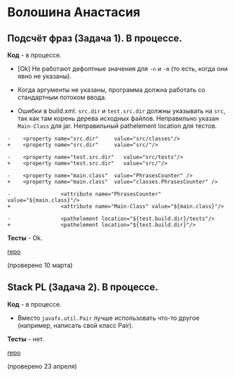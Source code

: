 # Волошина Анастасия

## Подсчёт фраз (Задача 1). В процессе.

**Код** - в процессе.

- [Ok] Не работают дефолтные значения для `-n` и `-m` (то есть, когда они явно не указаны).

- Когда аргументы не указаны, программа должна работать со стандартным потоком ввода.

- Ошибки в build.xml. `src.dir` и `test.src.dir` должны указывать на `src`, так как там корень дерева исходных файлов.
Неправильно указан `Main-Class` для jar.
Неправильный pathelement location для тестов.
```
-    <property name="src.dir"     value="src/classes"/>
+    <property name="src.dir"     value="src/"/>

-    <property name="test.src.dir"   value="src/tests"/>
+    <property name="test.src.dir"   value="src/"/>

-    <property name="main.class"  value="PhrasesCounter" />
+    <property name="main.class"  value="classes.PhrasesCounter" />

-                <attribute name="PhrasesCounter" value="${main.class}"/>
+                <attribute name="Main-Class" value="${main.class}"/>

-                <pathelement location="${test.build.dir}/tests"/>
+                <pathelement location="${test.build.dir}"/>
```

**Тесты** - Ok.

[repo](https://bitbucket.org/voloshina_oop/java)

(проверено 10 марта)

## Stack PL (Задача 2). В процессе.

**Код** - в процессе.

- Вместо `javafx.util.Pair` лучше использовать что-то другое (например, написать свой класс Pair).

**Тесты** - нет.

[repo](https://bitbucket.org/voloshina_oop/java)

(проверено 23 апреля)
